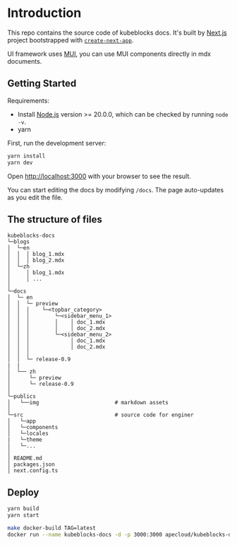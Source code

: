 # Introduction

This repo contains the source code of kubeblocks docs. It's built by [Next.js](https://nextjs.org) project bootstrapped with [`create-next-app`](https://nextjs.org/docs/app/api-reference/cli/create-next-app).

UI framework uses [MUI](https://mui.com/material-ui/all-components/), you can use MUI components directly in mdx documents.


## Getting Started

Requirements:

* Install [Node.js](https://nodejs.org/en/download/) version >= 20.0.0, which can be checked by running `node -v`.
* yarn

First, run the development server:

```bash
yarn install
yarn dev
```

Open [http://localhost:3000](http://localhost:3000) with your browser to see the result.

You can start editing the docs by modifying `/docs`. The page auto-updates as you edit the file.


## The structure of files

```
kubeblocks-docs
└─blogs
│  └─en
│  │  │ blog_1.mdx
│  │  │ blog_2.mdx
│  └─zh
│     │ blog_1.mdx
│     │ ...
│
└─docs
│  └─ en
│  │  └─ preview
│  │  │    └─<topbar_category>
│  │  │        └─<sidebar_menu_1>
│  │  │        │    │ doc_1.mdx
│  │  │        │    │ doc_2.mdx
│  │  │        └─<sidebar_menu_2>
│  │  │             │ doc_1.mdx
│  │  │             │ doc_2.mdx
│  │  │   
│  │  └─ release-0.9
|  |
│  └── zh
│      └─ preview
│      └─ release-0.9
│ 
└─publics
│   └──img                        # markdown assets
│
└─src                             # source code for enginer
│   └─app
│   └─components
│   └─locales
|   └─theme
│   └─...
│
│ README.md
│ packages.json
│ next.config.ts
```

## Deploy

```bash
yarn build
yarn start
```

```bash
make docker-build TAG=latest
docker run --name kubeblocks-docs -d -p 3000:3000 apecloud/kubeblocks-docs:latest
```